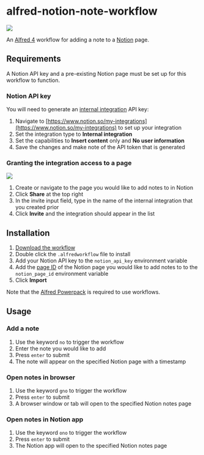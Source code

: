# alfred-notion-note-workflow

![](https://user-images.githubusercontent.com/604167/173222907-3b905ae9-8d11-4338-b31a-82372b8a6bbd.png)

An [Alfred 4](https://www.alfredapp.com/) workflow for adding a note to a [Notion](https://www.notion.so/) page.

## Requirements

A Notion API key and a pre-existing Notion page must be set up for this workflow to function.

### Notion API key

You will need to generate an [internal integration](https://developers.notion.com/docs/authorization#authorizing-internal-integrations) API key:

1. Navigate to [https://www.notion.so/my-integrations](https://www.notion.so/my-integrations) to set up your  integration
2. Set the integration type to **Internal integration**
3. Set the capabilities to **Insert content** only and **No user information**
4. Save the changes and make note of the API token that is generated

### Granting the integration access to a page

![](https://user-images.githubusercontent.com/604167/173209351-1c5cefa1-92be-4c7c-83bf-08125441b2d4.png)

1. Create or navigate to the page you would like to add notes to in Notion
2. Click **Share** at the top right
3. In the invite input field, type in the name of the internal integration that you created prior
4. Click **Invite** and the integration should appear in the list

## Installation

1. [Download the workflow](https://github.com/alexchantastic/alfred-notion-note-workflow/releases/latest)
2. Double click the `.alfredworkflow` file to install
7. Add your Notion API key to the `notion_api_key` environment variable
8. Add the [page ID](https://developers.notion.com/docs/working-with-page-content#creating-a-page-with-content) of the Notion page you would like to add notes to to the `notion_page_id` environment variable
9. Click **Import**

Note that the [Alfred Powerpack](https://www.alfredapp.com/powerpack/) is required to use workflows.

## Usage

### Add a note

1. Use the keyword `no` to trigger the workflow
2. Enter the note you would like to add
3. Press `enter` to submit
4. The note will appear on the specified Notion page with a timestamp

### Open notes in browser

1. Use the keyword `gno` to trigger the workflow
2. Press `enter` to submit
3. A browser window or tab will open to the specified Notion notes page

### Open notes in Notion app

1. Use the keyword `ono` to trigger the workflow
2. Press `enter` to submit
3. The Notion app will open to the specified Notion notes page